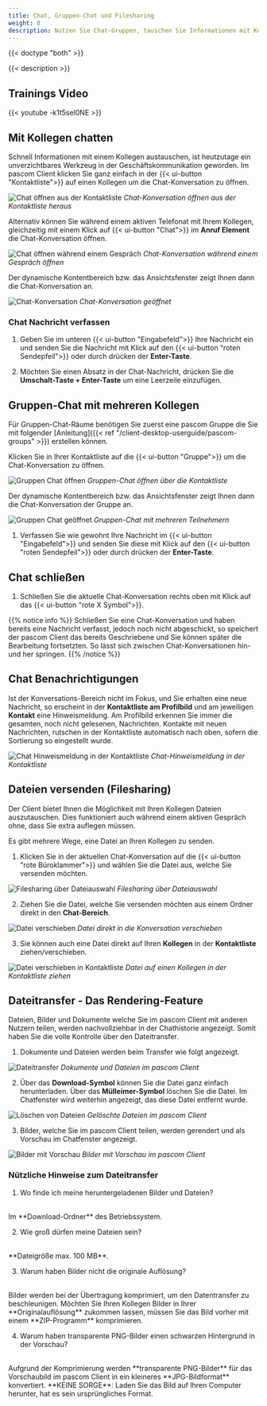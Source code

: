 ```yaml
---
title: Chat, Gruppen-Chat und Filesharing
weight: 8
description: Nutzen Sie Chat-Gruppen, tauschen Sie Informationen mit Kollegen aus und senden Sie Dateien.
---
```


{{< doctype "both" >}}
 
{{< description >}}

## Trainings Video

{{< youtube -k1t5sel0NE >}} 


## Mit Kollegen chatten

Schnell Informationen mit einem Kollegen austauschen, ist heutzutage ein unverzichtbares Werkzeug in der Geschäftskommunikation geworden. Im pascom Client klicken Sie ganz einfach in der {{< ui-button "Kontaktliste">}} auf einen Kollegen um die Chat-Konversation zu öffnen.

![Chat öffnen aus der Kontaktliste](chat_open_contactlist.jpg)
*Chat-Konversation öffnen aus der Kontaktliste heraus*
</br>

Alternativ können Sie während einem aktiven Telefonat mit Ihrem Kollegen, gleichzeitig mit einem Klick auf {{< ui-button "Chat">}} im **Anruf Element** die Chat-Konversation öffnen.

![Chat öffnen während einem Gespräch](chat_open_duringcall.de.jpg)
*Chat-Konversation während einem Gespräch öffnen*
</br>

Der dynamische Kontentbereich bzw. das Ansichtsfenster zeigt Ihnen dann die Chat-Konversation an.

![Chat-Konversation](chat_single.de.jpg)
*Chat-Konversation geöffnet*
</br>

### Chat Nachricht verfassen

1. Geben Sie im unteren {{< ui-button "Eingabefeld">}} Ihre Nachricht ein und senden Sie die Nachricht mit Klick auf den {{< ui-button "roten Sendepfeil">}} oder durch drücken der **Enter-Taste**.

2. Möchten Sie einen Absatz in der Chat-Nachricht, drücken Sie die **Umschalt-Taste + Enter-Taste** um eine Leerzeile einzufügen.

## Gruppen-Chat mit mehreren Kollegen

Für Gruppen-Chat-Räume benötigen Sie zuerst eine pascom Gruppe die Sie mit folgender [Anleitung]({{< ref "/client-desktop-userguide/pascom-groups" >}}) erstellen können.

Klicken Sie in Ihrer Kontaktliste auf die {{< ui-button "Gruppe">}} um die Chat-Konversation zu öffnen.

![Gruppen Chat öffnen](groupchat_open_contactlist.de.jpg)
*Gruppen-Chat öffnen über die Kontaktliste*
</br>

Der dynamische Kontentbereich bzw. das Ansichtsfenster zeigt Ihnen dann die Chat-Konversation der Gruppe an.

![Gruppen Chat geöffnet](chat_group.de.jpg)
*Gruppen-Chat mit mehreren Teilnehmern*
</br>

1. Verfassen Sie wie gewohnt Ihre Nachricht im {{< ui-button "Eingabefeld">}} und senden Sie diese mit Klick auf den {{< ui-button "roten Sendepfeil">}} oder durch drücken der **Enter-Taste**.

## Chat schließen

1. Schließen Sie die aktuelle Chat-Konversation rechts oben mit Klick auf das {{< ui-button "rote X Symbol">}}. 

{{% notice info %}}
Schließen Sie eine Chat-Konversation und haben bereits eine Nachricht verfasst, jedoch noch nicht abgeschickt, so speichert der pascom Client das bereits Geschriebene und Sie können später die Bearbeitung fortsetzten. So lässt sich zwischen Chat-Konversationen hin-und her springen.
{{% /notice %}}

## Chat Benachrichtigungen

Ist der Konversations-Bereich nicht im Fokus, und Sie erhalten eine neue Nachricht, so erscheint in der **Kontaktliste am Profilbild** und am jeweiligen **Kontakt** eine Hinweismeldung. Am Profilbild erkennen Sie immer die gesamten, noch nicht gelesenen, Nachrichten. Kontakte mit neuen Nachrichten, rutschen in der Kontaktliste automatisch nach oben, sofern die Sortierung so eingestellt wurde.

![Chat Hinweismeldung in der Kontaktliste](chat_notification.jpg)
*Chat-Hinweismeldung in der Kontaktliste*
</br>

## Dateien versenden (Filesharing)

Der Client bietet Ihnen die Möglichkeit mit Ihren Kollegen Dateien auszutauschen. Dies funktioniert auch während einem aktiven Gespräch ohne, dass Sie extra auflegen müssen. 

Es gibt mehrere Wege, eine Datei an Ihren Kollegen zu senden.  

1. Klicken Sie in der aktuellen Chat-Konversation auf die {{< ui-button "rote Büroklammer">}} und wählen Sie die Datei aus, welche Sie versenden möchten.

![Filesharing über Dateiauswahl](filesharing1.de.jpg)
*Filesharing über Dateiauswahl*
</br>

2. Ziehen Sie die Datei, welche Sie versenden möchten aus einem Ordner direkt in den **Chat-Bereich**.

![Datei verschieben](filesharing2.de.jpg)
*Datei direkt in die Konversation verschieben*
</br>

3. Sie können auch eine Datei direkt auf Ihren **Kollegen** in der **Kontaktliste** ziehen/verschieben. 

![Datei verschieben in Kontaktliste](filesharing3.jpg)
*Datei auf einen Kollegen in der Kontaktliste ziehen*
</br>

## Dateitransfer - Das Rendering-Feature

Dateien, Bilder und Dokumente welche Sie im pascom Client mit anderen Nutzern teilen, werden nachvollziehbar in der Chathistorie angezeigt. Somit haben Sie die volle Kontrolle über den Dateitransfer.

1. Dokumente und Dateien werden beim Transfer wie folgt angezeigt.


![Dateitransfer](filesharing-rendering-files.de.png)
*Dokumente und Dateien im pascom Client*
</br>

2. Über das **Download-Symbol** können Sie die Datei ganz einfach herunterladen. Über das **Mülleimer-Symbol** löschen Sie die Datei. Im Chatfenster wird weiterhin angezeigt, das diese Datei entfernt wurde.

![Löschen von Dateien](delete-files.de.png)
*Gelöschte Dateien im pascom Client*
</br>

3. Bilder, welche Sie im pascom Client teilen, werden gerendert und als Vorschau im Chatfenster angezeigt.

![Bilder mit Vorschau](pictures-render.de.png)
*Bilder mit Vorschau im pascom Client*
</br>

### Nützliche Hinweise zum Dateitransfer

1. Wo finde ich meine heruntergeladenen Bilder und Dateien?
</br>
Im **Download-Ordner** des Betriebssystem.

2. Wie groß dürfen meine Dateien sein?
</br>
**Dateigröße max. 100 MB**.

3. Warum haben Bilder nicht die originale Auflösung?
</br>
Bilder werden bei der Übertragung komprimiert, um den Datentransfer zu beschleunigen. Möchten Sie Ihren Kollegen Bilder in Ihrer **Originalauflösung** zukommen lassen, müssen Sie das Bild vorher mit einem **ZIP-Programm** komprimieren.

4. Warum haben transparente PNG-Bilder einen schwarzen Hintergrund in der Vorschau?
</br>
Aufgrund der Komprimierung werden **transparente PNG-Bilder** für das Vorschaubild im pascom Client in ein kleineres **JPG-Bildformat** konvertiert. **KEINE SORGE**: Laden Sie das Bild auf Ihren Computer herunter, hat es sein ursprüngliches Format.
</br>